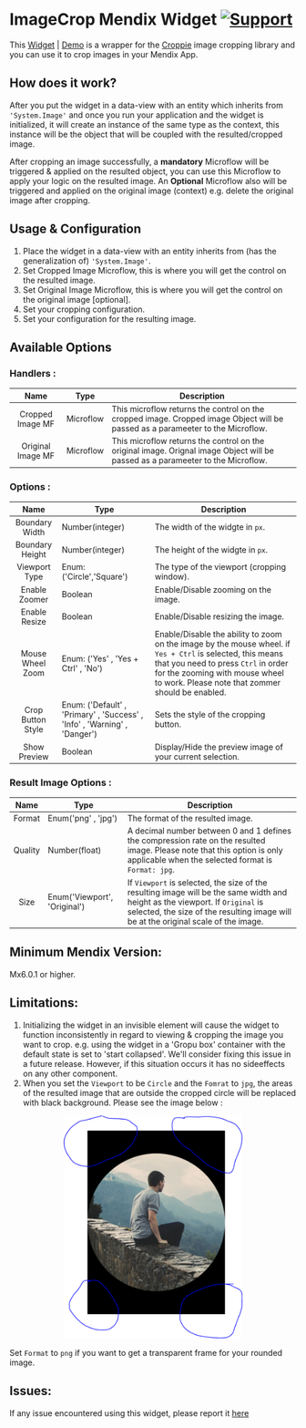 # ImageCrop Mendix Widget [![Support](https://img.shields.io/badge/Mendix%20Support%3A-Community-orange.svg)](https://docs.mendix.com/community/app-store/app-store-content-support)

This [Widget](https://appstore.home.mendix.com) | [Demo](https://imagecropdemo100-sandbox.mxapps.io/index.html?profile=Responsive) is a wrapper for the [Croppie](https://foliotek.github.io/Croppie/) image cropping library and you can use it to crop images in your Mendix App.

## How does it work?

After you put the widget in a data-view with an entity which inherits from `'System.Image'` and once you run your application and the widget is initialized, it will create an instance of the same type as the context, this instance will be the object that will be coupled with the resulted/cropped image. 

After cropping an image successfully, a **mandatory** Microflow will be triggered & applied on the resulted object, you can use this Microflow to apply your logic on the resulted image. An **Optional** Microflow also will be triggered and applied on the original image (context) e.g. delete the original image after cropping.


## Usage & Configuration
1. Place the widget in a data-view with an entity inherits from (has the generalization of) `'System.Image'`.
2. Set Cropped Image Microflow, this is where you will get the control on the resulted image.
3. Set Original Image Microflow, this is where you will get the control on the original image [optional].
4. Set your cropping configuration.
5. Set your configuration for the resulting image.


## Available Options

### Handlers :


| Name      | Type        | Description|
|:---------:|-------------|------------|
| Cropped Image MF| Microflow |   This microflow returns the control on the cropped image. Cropped image Object will be passed as a parameeter to the Microflow.|
|Original Image MF| Microflow|This microflow returns the control on the original image. Orignal image Object will be passed as a parameeter to the Microflow.|


### Options :
| Name      | Type        | Description|
|:---------:|-------------|------------|
|Boundary Width| Number(integer)|The width of the widgte in `px`.|
|Boundary Height|Number(integer) |The height of the widgte in `px`.|
|Viewport Type| Enum: ('Circle','Square')|The type of the viewport (cropping window).|
|Enable Zoomer| Boolean |Enable/Disable zooming on the image.|
|Enable Resize| Boolean |Enable/Disable resizing the image.|
|Mouse Wheel Zoom| Enum: ('Yes' , 'Yes + Ctrl' , 'No') |Enable/Disable the ability to zoom on the image by the mouse wheel. if `Yes + Ctrl` is selected, this means that you need to press `Ctrl` in order for the zooming with mouse wheel to work. Please note that zommer should be enabled.|
|Crop Button Style|  Enum: ('Default' , 'Primary' , 'Success' , 'Info' , 'Warning' , 'Danger') |Sets the style of the cropping button.|
|Show Preview| Boolean |Display/Hide the preview image of your current selection.|


### Result Image Options :
| Name      | Type        | Description|
|:---------:|-------------|------------|
|Format|Enum('png' , 'jpg')|The format of the resulted image.|
|Quality| Number(float)|A decimal number between 0 and 1 defines the compression rate on the resulted image. Please note that this option is only applicable when the selected format is `Format: jpg`.|
|Size| Enum('Viewport', 'Original')| If `Viewport` is selected, the size of the resulting image will be the same width and height as the viewport. If `Original` is selected, the size of the resulting image will be at the original scale of the image.|

## Minimum Mendix Version: 

Mx6.0.1 or higher.


## Limitations:
1. Initializing the widget in an invisible element will cause the widget to function inconsistently in regard to viewing & cropping the image you want to crop. e.g. using the widget in a 'Gropu box' container with the default state is set to 'start collapsed'. We'll consider fixing this issue in a future release. However, if this situation occurs it has no sideeffects on any other component.
2. When you set the `Viewport` to be `Circle` and the `Fomrat` to `jpg`, the areas of the resulted image that are outside the cropped circle will be replaced with black background. Please  see the image below : 
<p align="center"><img src="./black-frame.png" alt="drawing" width="314"/></p>

Set `Format` to `png` if you want to get a transparent frame for your rounded image.


## Issues:

If any issue encountered using this widget, please report it [here](https://github.com/mendix/ImageCrop/issues)


























